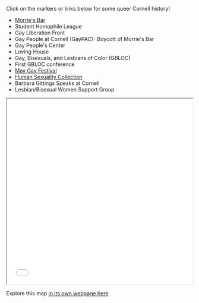 Click on the markers or links below for some queer Cornell history!

- [Morrie's Bar](Morries-Bar.md)
- Student Homophile League
- Gay Liberation Front
- Gay People at Cornell (GayPAC)- Boycott of Morrie's Bar
- Gay People's Center
- Loving House
- Gay, Bisexuals, and Lesbians of Color (GBLOC)
- First GBLOC conference
- [May Gay Festival](May-Gay-Festival.md)
- [Human Sexuality Collection](Human-Sexuality-Collection.md)
- Barbara Gittings Speaks at Cornell
- Lesbian/Bisexual Women Support Group


<iframe src="gay-ithaca-map.html" height="500" width="500"></iframe>

Explore this map [in its own webpage here](gay-ithaca-map.html)
